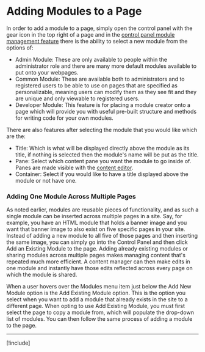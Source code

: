 # Adding Modules to a Page

In order to add a module to a page, simply open the control panel with the gear icon in the top right of a page and in the [control panel module management feature](../../manuals/content/control-panel.md) there is the ability to select a new module from the options of:

* Admin Module: These are only available to people within the administrator role and there are many more default modules available to put onto your webpages.
* Common Module: These are available both to administrators and to registered users to be able to use on pages that are specified as personalizable, meaning users can modify them as they see fit and they are unique and only viewable to registered users.
* Developer Module: This feature is for placing a module creator onto a page which will provide you with useful pre-built structure and methods for writing code for your own modules.

There are also features after selecting the module that you would like which are the:

* Title: Which is what will be displayed directly above the module as its title, if nothing is selected then the module's name will be put as the title.
* Pane: Select which content pane you want the module to go inside of. Panes are made visible with the [content editor](../../manuals/content/content-editor.md).
* Container: Select if you would like to have a title displayed above the module or not have one.

### Adding One Module Across Multiple Pages

As noted earlier, modules are reusable pieces of functionality, and as such a single module can be inserted across multiple pages in a site. Say, for example, you have an HTML module that holds a banner image and you want that banner image to also exist on five specific pages in your site. Instead of adding a new module to all five of those pages and then inserting the same image, you can simply go into the Control Panel and then click Add an Existing Module to the page. Adding already existing modules or sharing modules across multiple pages makes managing content that's repeated much more efficient. A content manager can then make edits in one module and instantly have those edits reflected across every page on which the module is shared.

When a user hovers over the Modules menu item just below the Add New Module option is the Add Existing Module option. This is the option you select when you want to add a module that already exists in the site to a different page. When opting to use Add Existing Module, you must first select the page to copy a module from, which will populate the drop-down list of modules. You can then follow the same process of adding a module to the page.

---

[!include[](~/shared/authors/thabaum/_main-author.md)]
